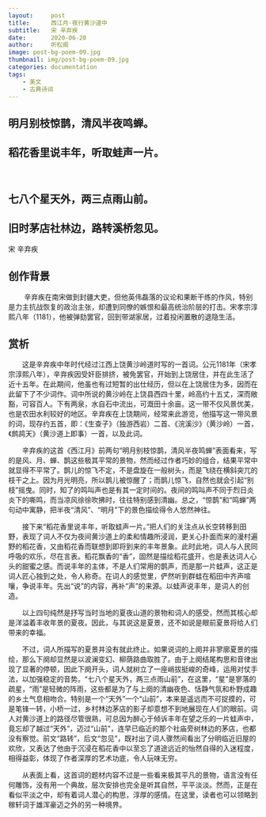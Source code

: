 ```yaml
---
layout:     post
title:      西江月·夜行黄沙道中
subtitle:   宋 辛弃疾
date:       2020-06-20
author:     听松阁
image: post-bg-poem-09.jpg
thumbnail: img/post-bg-poem-09.jpg
categories: documentation
tags:
    - 美文
    - 古典诗词
---
```


## 明月别枝惊鹊，清风半夜鸣蝉。
## 稻花香里说丰年，听取蛙声一片。 
&nbsp;
## 七八个星天外，两三点雨山前。
## 旧时茅店社林边，路转溪桥忽见。

宋 辛弃疾

## 创作背景

　　 辛弃疾在南宋做到封疆大吏，但他英伟磊落的议论和果断干练的作风，特别是力主抗战恢复的政治主张，却遭到同僚的嫉恨和最高统治阶层的打击。宋孝宗淳熙八年（1181），他被弹劾罢官，回到带湖家居，过着投闲置散的退隐生活。 



## 赏析

　　这是辛弃疾中年时代经过江西上饶黄沙岭道时写的一首词。公元1181年（宋孝宗淳熙八年），辛弃疾因受奸臣排挤，被免罢官，开始到上饶居住，并在此生活了近十五年。在此期间，他虽也有过短暂的出仕经历，但以在上饶居住为多，因而在此留下了不少词作。词中所说的黄沙岭在上饶县西四十里，岭高约十五丈，深而敞豁，可容百人。下有两泉，水自石中流出，可溉田十余亩。这一带不仅风景优美，也是农田水利较好的地区。辛弃疾在上饶期间，经常来此游览，他描写这一带风景的词，现存约五首，即：《生查子》（独游西岩）二首、《浣溪沙》（黄沙岭）一首，《鹧鸪天》（黄沙道上即事）一首，以及此词。

　　辛弃疾的这首《西江月》前两句“明月别枝惊鹊，清风半夜鸣蝉”表面看来，写的是风、月、蝉、鹊这些极其平常的景物，然而经过作者巧妙的组合，结果平常中就显得不平常了。鹊儿的惊飞不定，不是盘旋在一般树头，而是飞绕在横斜突兀的枝干之上。因为月光明亮，所以鹊儿被惊醒了；而鹊儿惊飞，自然也就会引起“别枝”摇曳。同时，知了的鸣叫声也是有其一定时间的。夜间的鸣叫声不同于烈日炎炎下的嘶鸣，而当凉风徐徐吹拂时，往往特别感到清幽。总之，“惊鹊”和“鸣蝉”两句动中寓静，把半夜“清风”、“明月”下的景色描绘得令人悠然神往。

　　接下来“稻花香里说丰年，听取蛙声一片。”把人们的关注点从长空转移到田野，表现了词人不仅为夜间黄沙道上的柔和情趣所浸润，更关心扑面而来的漫村遍野的稻花香，又由稻花香而联想到即将到来的丰年景象。此时此地，词人与人民同呼吸的欢乐，尽在言表。稻花飘香的“香”，固然是描绘稻花盛开，也是表达词人心头的甜蜜之感。而说丰年的主体，不是人们常用的鹊声，而是那一片蛙声，这正是词人匠心独到之处，令人称奇。在词人的感觉里，俨然听到群蛙在稻田中齐声喧嚷，争说丰年。先出“说”的内容，再补“声”的来源。以蛙声说丰年，是词人的创造。

　　以上四句纯然是抒写当时当地的夏夜山道的景物和词人的感受，然而其核心却是洋溢着丰收年景的夏夜。因此，与其说这是夏景，还不如说是眼前夏景将给人们带来的幸福。

　　不过，词人所描写的夏景并没有就此终止。如果说词的上阕并非寥廓夏景的描绘，那么下阕却显然是以波澜变幻、柳荫路曲取胜了。由于上阕结尾构思和音律出现了显著的停顿，因此下阕开头，词人就树立了一座峭拔挺峻的奇峰，运用对仗手法，以加强稳定的音势。“七八个星天外，两三点雨山前”，在这里，“星”是寥落的疏星，“雨”是轻微的阵雨，这些都是为了与上阕的清幽夜色、恬静气氛和朴野成趣的乡土气息相吻合。特别是一个“天外”一个“山前”，本来是遥远而不可捉摸的，可是笔锋一转，小桥一过，乡村林边茅店的影子却意想不到地展现在人们的眼前。词人对黄沙道上的路径尽管很熟，可总因为醉心于倾诉丰年在望之乐的一片蛙声中，竟忘却了越过“天外”，迈过“山前”，连早已临近的那个社庙旁树林边的茅店，也都没有察觉。前文“路转”，后文“忽见”，既衬出了词人骤然间看出了分明临近旧屋的欢欣，又表达了他由于沉浸在稻花香中以至忘了道途远近的怡然自得的入迷程度，相得益彰，体现了作者深厚的艺术功底，令人玩味无穷。

　　从表面上看，这首词的题材内容不过是一些看来极其平凡的景物，语言没有任何雕饰，没有用一个典故，层次安排也完全是听其自然，平平淡淡。然而，正是在看似平淡之中，却有着词人潜心的构思，淳厚的感情。在这里，读者也可以领略到稼轩词于雄浑豪迈之外的另一种境界。

